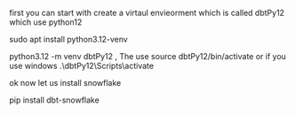 first you can start with create a virtaul envieorment   which is called dbtPy12 which use python12  

sudo apt install python3.12-venv

python3.12 -m venv dbtPy12  , The use 
source dbtPy12/bin/activate
or 
if you use windows 
.\dbtPy12\Scripts\activate

ok now   let us install snowflake 

pip install dbt-snowflake



